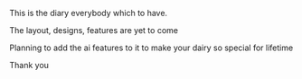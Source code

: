 This is the diary everybody which to have.


The layout, designs, features are yet to come


Planning to add the ai features to it to make your dairy so special for lifetime



Thank you